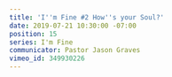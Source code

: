 ```yaml
---
title: 'I''m Fine #2 How''s your Soul?'
date: 2019-07-21 10:30:00 -07:00
position: 15
series: I'm Fine
communicator: Pastor Jason Graves
vimeo_id: 349930226
---
```


